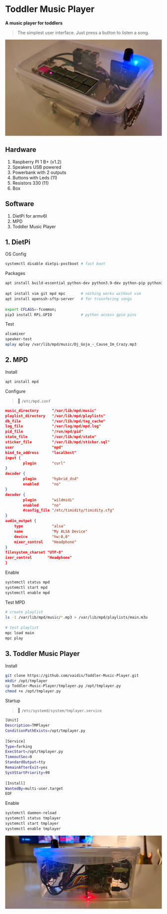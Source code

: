 # Toddler Music Player

**A music player for toddlers**

> The simplest user interface. Just press a button to listen a song.

![tmplayer](tmplayer.jpg)

## Hardware

1. Raspberry PI 1 B+ (v1.2)
2. Speakers USB powered
3. Powerbank with 2 outputs
4. Buttons with Leds (11)
5. Resistors 330 (11)
6. Box

## Software

1. DietPi for armv6l
2. MPD
3. Toddler Music Player


## 1. DietPi

OS Config

```bash
systemctl disable dietpi-postboot # fast boot
```

Packages

```bash
apt install build-essential python-dev python3.9-dev python-pip python3-pip

apt install vim git mpd mpc       # nothing works without vim
apt install openssh-sftp-server   # for trasnfering songs

export CFLAGS=-fcommon;
pip3 install RPi.GPIO             # python access gpio pins
```

Test

```bash
alsamixer
speaker-test
aplay aplay /var/lib/mpd/music/Dj_Goja_-_Cause_Im_Crazy.mp3
```

## 2. MPD

Install

```bash
apt install mpd
```

Configure

> :floppy_disk:  `/etc/mpd.conf`

```json
music_directory      "/var/lib/mpd/music"
playlist_directory   "/var/lib/mpd/playlists"
db_file              "/var/lib/mpd/tag_cache"
log_file             "/var/log/mpd/mpd.log"
pid_file             "/run/mpd/pid"
state_file           "/var/lib/mpd/state"
sticker_file         "/var/lib/mpd/sticker.sql"
user                 "mpd"
bind_to_address      "localhost"
input {
        plugin       "curl"
}
decoder {
        plugin       "hybrid_dsd"
        enabled      "no"
}
decoder {
        plugin       "wildmidi"
        enabled      "no"
        #config_file "/etc/timidity/timidity.cfg"
}
audio_output {
	type             "alsa"
	name             "My ALSA Device"
	device           "hw:0,0"
	mixer_control    "Headphone"
}
filesystem_charset "UTF-8"
ixer_control       "Headphone"
}
```

Enable

```bash
systemctl status mpd
systemctl start mpd
systemctl enable mpd
```

Test MPD

```bash
# create playlist
ls -1 /var/lib/mpd/music/*.mp3 > /var/lib/mpd/playlists/main.m3u

# test playlist
mpc load main
mpc play
```

## 3. Toddler Music Player

Install
```bash
git clone https://github.com/vaidis/Toddler-Music-Player.git
mkdir /opt/tmplayer
cp Toddler-Music-Player/tmplayer.py /opt/tmplayer.py
chmod +x /opt/tmplayer.py
```

Startup

> :floppy_disk:  `/etc/systemd/system/tmplayer.service`

```bash
[Unit]
Description=TMPlayer
ConditionPathExists=/opt/tmplayer.py

[Service]
Type=forking
ExecStart=/opt/tmplayer.py
TimeoutSec=0
StandardOutput=tty
RemainAfterExit=yes
SysVStartPriority=99

[Install]
WantedBy=multi-user.target
EOF
```

Enable

```bash
systemctl daemon-reload
systemctl status tmplayer
systemctl start tmplayer
systemctl enable tmplayer
```

![tmplayer](tmplayer.png)
